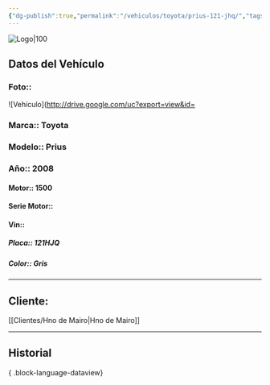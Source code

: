 ```yaml
---
{"dg-publish":true,"permalink":"/vehiculos/toyota/prius-121-jhq/","tags":["Toyota"]}
---
```


![Logo|100](http://drive.google.com/uc?export=view&id=137fl3TIZ0-PU8b-Pt0bsjclwHub_u78G)

## Datos del Vehículo 
### Foto:: 
![Vehículo](http://drive.google.com/uc?export=view&id=

### Marca:: Toyota
### Modelo:: Prius
### Año:: 2008
#### Motor:: 1500
#### Serie Motor:: 
#### Vin:: 
##### Placa:: 121HJQ
##### Color:: Gris
---

## Cliente:

[[Clientes/Hno de Mairo\|Hno de Mairo]]

---

## Historial


{ .block-language-dataview} 